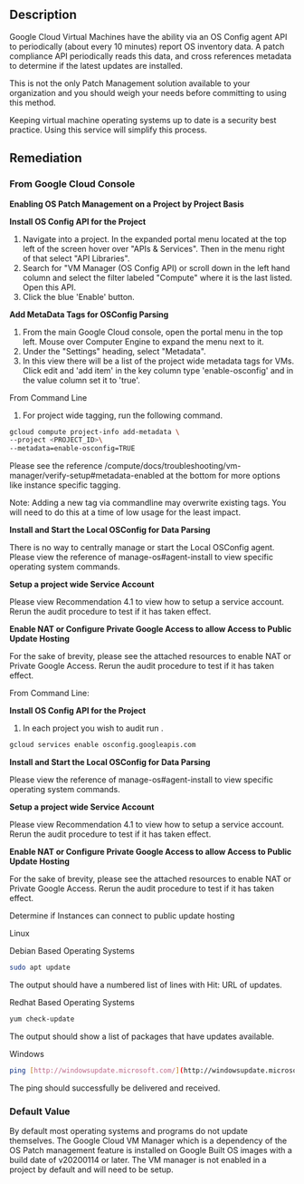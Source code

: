 ## Description

Google Cloud Virtual Machines have the ability via an OS Config agent API to periodically (about every 10 minutes) report OS inventory data. A patch compliance API periodically reads this data, and cross references metadata to determine if the latest updates are installed.

This is not the only Patch Management solution available to your organization and you should weigh your needs before committing to using this method.

Keeping virtual machine operating systems up to date is a security best practice. Using this service will simplify this process.

## Remediation

### From Google Cloud Console

**Enabling OS Patch Management on a Project by Project Basis**

**Install OS Config API for the Project**

1. Navigate into a project. In the expanded portal menu located at the top left of the screen hover over "APIs & Services". Then in the menu right of that select "API Libraries".
2. Search for "VM Manager (OS Config API) or scroll down in the left hand column and select the filter labeled "Compute" where it is the last listed. Open this API.
3. Click the blue 'Enable' button.

**Add MetaData Tags for OSConfig Parsing**

1. From the main Google Cloud console, open the portal menu in the top left. Mouse over Computer Engine to expand the menu next to it.
2. Under the "Settings" heading, select "Metadata".
3. In this view there will be a list of the project wide metadata tags for VMs. Click edit and 'add item' in the key column type 'enable-osconfig' and in the value column set it to 'true'.

From Command Line

1. For project wide tagging, run the following command.

```bash
gcloud compute project-info add-metadata \
--project <PROJECT_ID>\
--metadata=enable-osconfig=TRUE
```

Please see the reference /compute/docs/troubleshooting/vm-manager/verify-setup#metadata-enabled at the bottom for more options like instance specific tagging.

Note: Adding a new tag via commandline may overwrite existing tags. You will need to do this at a time of low usage for the least impact.

**Install and Start the Local OSConfig for Data Parsing**

There is no way to centrally manage or start the Local OSConfig agent. Please view the reference of manage-os#agent-install to view specific operating system commands.

**Setup a project wide Service Account**

Please view Recommendation 4.1 to view how to setup a service account. Rerun the audit procedure to test if it has taken effect.

**Enable NAT or Configure Private Google Access to allow Access to Public Update Hosting**

For the sake of brevity, please see the attached resources to enable NAT or Private Google Access. Rerun the audit procedure to test if it has taken effect.

From Command Line:

**Install OS Config API for the Project**

1. In each project you wish to audit run .
```bash
gcloud services enable osconfig.googleapis.com
```

**Install and Start the Local OSConfig for Data Parsing**

Please view the reference of manage-os#agent-install to view specific operating system commands.

**Setup a project wide Service Account**

Please view Recommendation 4.1 to view how to setup a service account. Rerun the audit procedure to test if it has taken effect.

**Enable NAT or Configure Private Google Access to allow Access to Public Update Hosting**

For the sake of brevity, please see the attached resources to enable NAT or Private Google Access. Rerun the audit procedure to test if it has taken effect.

Determine if Instances can connect to public update hosting

Linux

Debian Based Operating Systems

```bash
sudo apt update
```

The output should have a numbered list of lines with Hit: URL of updates.

Redhat Based Operating Systems

```bash
yum check-update
```

The output should show a list of packages that have updates available.

Windows

```bash
ping [http://windowsupdate.microsoft.com/](http://windowsupdate.microsoft.com/)
```

The ping should successfully be delivered and received.

### Default Value

By default most operating systems and programs do not update themselves. The Google Cloud VM Manager which is a dependency of the OS Patch management feature is installed on Google Built OS images with a build date of v20200114 or later. The VM manager is not enabled in a project by default and will need to be setup.
